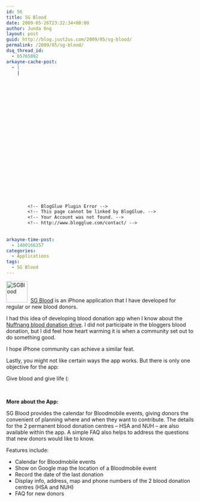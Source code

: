 ```yaml
---
id: 56
title: SG Blood
date: 2009-05-26T23:22:34+00:00
author: Junda Ong
layout: post
guid: http://blog.just2us.com/2009/05/sg-blood/
permalink: /2009/05/sg-blood/
dsq_thread_id:
  - 65765092
arkayne-cache-post:
  - |
    |
        
        
        
        
        
        
        
        
        
        
        
        
        
        
        
        
        
        
        
        
        
        
        
        <!-- BlogGlue Plugin Error -->
        <!-- This page cannot be linked by BlogGlue. -->
        <!-- Your Account was not found. -->
        <!-- http://www.blogglue.com/contact/ -->
        
        
arkayne-time-post:
  - 1400166357
categories:
  - Applications
tags:
  - SG Blood
---
```

<img style="border-right: 0px; border-top: 0px; border-left: 0px; border-bottom: 0px" height="57" alt="SGBlood" src="http://blog.just2us.com/wp-content/uploads/2009/05/sgblood.png" width="57" border="0" />&#160; <a href="http://itunes.apple.com/WebObjects/MZStore.woa/wa/viewSoftware?id=301980124&mt=8" onclick="__gaTracker('send', 'event', 'outbound-article', 'http://itunes.apple.com/WebObjects/MZStore.woa/wa/viewSoftware?id=301980124&mt=8', 'SG Blood');">SG Blood</a> is an iPhone application that I have developed for regular or new blood donors. 

I had this idea of developing blood donation app when I know about the <a href="http://www.nuffnang.com.sg/blog/2008/11/11/singapores-first-blogger-blood-drive-by-nuffnang/" onclick="__gaTracker('send', 'event', 'outbound-article', 'http://www.nuffnang.com.sg/blog/2008/11/11/singapores-first-blogger-blood-drive-by-nuffnang/', 'Nuffnang blood donation drive');">Nuffnang blood donation drive</a>. I did not participate in the bloggers blood donation, but I did feel how heart warming it is when a community set out to do something good. 

I hope iPhone community can achieve a similar feat. 

Lastly, you might not like certain ways the app works. But there is only one objective for the app: 

Give blood and give life (: 

&#160;

**More about the App:**

SG Blood provides the calendar for Bloodmobile events, giving donors the convenient of planning where and when they want to contribute. The details for the 2 permanent blood donation centres &#8211; HSA and NUH &#8211; are also available within the app. A simple FAQ also helps to address the questions that new donors would like to know. 

Features include: 

  * Calendar for Bloodmobile events 
  * Show on Google map the location of a Bloodmobile event 
  * Record the date of the last donation 
  * Display info, address, map and phone numbers of the 2 blood donation centres (HSA and NUH) 
  * FAQ for new donors 

<div style="font-size:0px;height:0px;line-height:0px;margin:0;padding:0;clear:both">
</div>